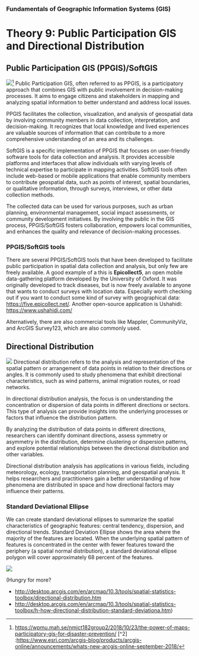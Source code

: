 ### Fundamentals of Geographic Information Systems (GIS)

# Theory 9: Public Participation GIS and Directional Distribution

## Public Participation GIS (PPGIS)/SoftGIS
![](https://wpmu.mah.se/nmict182group2/files/2018/10/Dl_p7DwXoAAr2zA.jpg)[^1]
Public Participation GIS, often referred to as PPGIS, is a participatory approach that combines GIS with public involvement in decision-making processes. It aims to engage citizens and stakeholders in mapping and analyzing spatial information to better understand and address local issues.

PPGIS facilitates the collection, visualization, and analysis of geospatial data by involving community members in data collection, interpretation, and decision-making. It recognizes that local knowledge and lived experiences are valuable sources of information that can contribute to a more comprehensive understanding of an area and its challenges.

SoftGIS is a specific implementation of PPGIS that focuses on user-friendly software tools for data collection and analysis. It provides accessible platforms and interfaces that allow individuals with varying levels of technical expertise to participate in mapping activities. SoftGIS tools often include web-based or mobile applications that enable community members to contribute geospatial data, such as points of interest, spatial boundaries, or qualitative information, through surveys, interviews, or other data collection methods.

The collected data can be used for various purposes, such as urban planning, environmental management, social impact assessments, or community development initiatives. By involving the public in the GIS process, PPGIS/SoftGIS fosters collaboration, empowers local communities, and enhances the quality and relevance of decision-making processes.

### PPGIS/SoftGIS tools
There are several PPGIS/SoftGIS tools that have been developed to facilitate public participation in spatial data collection and analysis, but only few are freely available. A good example of a this is **Epicollect5**, an open mobile data-gathering platform developed by the University of Oxford. It was originally developed to track diseases, but is now freely available to anyone that wants to conduct surveys with location data. Especially worth checking out if you want to conduct some kind of survey with geographical data: https://five.epicollect.net/. Another open-source application is Ushahidi: https://www.ushahidi.com/

Alternatively, there are also commercial tools like Mappler, CommunityViz, and ArcGIS Survey123, which are also commonly used.

## Directional Distribution
![](https://www.esri.com/arcgis-blog/wp-content/uploads/2018/09/sept-18.jpg)
Directional distribution refers to the analysis and representation of the spatial pattern or arrangement of data points in relation to their directions or angles. It is commonly used to study phenomena that exhibit directional characteristics, such as wind patterns, animal migration routes, or road networks.

In directional distribution analysis, the focus is on understanding the concentration or dispersion of data points in different directions or sectors. This type of analysis can provide insights into the underlying processes or factors that influence the distribution pattern.

By analyzing the distribution of data points in different directions, researchers can identify dominant directions, assess symmetry or asymmetry in the distribution, determine clustering or dispersion patterns, and explore potential relationships between the directional distribution and other variables.

Directional distribution analysis has applications in various fields, including meteorology, ecology, transportation planning, and geospatial analysis. It helps researchers and practitioners gain a better understanding of how phenomena are distributed in space and how directional factors may influence their patterns.

### Standard Deviational Ellipse
We can create standard deviational ellipses to summarize the spatial characteristics of geographic features: central tendency, dispersion, and directional trends. Standard Deviation Ellipse shows the area where the majority of the features are located. When the underlying spatial pattern of features is concentrated in the center with fewer features toward the periphery (a spatial normal distribution), a standard deviational ellipse polygon will cover approximately 68 percent of the features.

![](https://geol260.academic.wlu.edu/files/lecture_notes/standardellipse_stat.gif)

(Hungry for more? 
- http://desktop.arcgis.com/en/arcmap/10.3/tools/spatial-statistics-toolbox/directional-distribution.htm
- http://desktop.arcgis.com/en/arcmap/10.3/tools/spatial-statistics-toolbox/h-how-directional-distribution-standard-deviationa.htm)

[^1]: https://wpmu.mah.se/nmict182group2/2018/10/23/the-power-of-maps-participatory-gis-for-disaster-prevention/
[^2] :https://www.esri.com/arcgis-blog/products/arcgis-online/announcements/whats-new-arcgis-online-september-2018/




<!--stackedit_data:
eyJoaXN0b3J5IjpbLTgyNzYyMTY2OCwtMTMyNTY3OTMzNCw1Nz
g0NDQxODQsMjk3OTk5NTU2LDYzNTUxMTIxNiwtOTE5NTYwOTQ1
LDczMDk5ODExNl19
-->